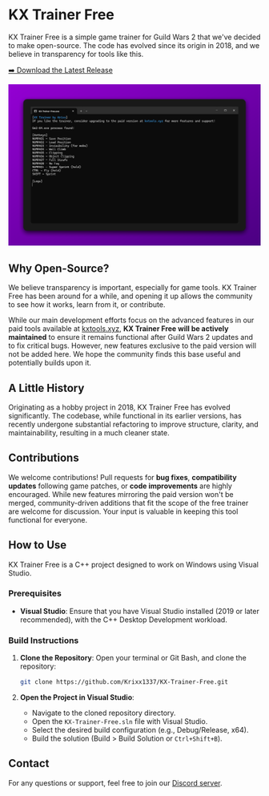 # KX Trainer Free

KX Trainer Free is a simple game trainer for Guild Wars 2 that we've decided to make open-source. The code has evolved since its origin in 2018, and we believe in transparency for tools like this.

[➡️ Download the Latest Release](https://github.com/Krixx1337/KX-Trainer-Free/releases/latest)

![KX Trainer Free GUI](./images/kx_trainer_free_gui.png)

## Why Open-Source?

We believe transparency is important, especially for game tools. KX Trainer Free has been around for a while, and opening it up allows the community to see how it works, learn from it, or contribute.

While our main development efforts focus on the advanced features in our paid tools available at [kxtools.xyz](https://kxtools.xyz), **KX Trainer Free will be actively maintained** to ensure it remains functional after Guild Wars 2 updates and to fix critical bugs. However, new features exclusive to the paid version will not be added here. We hope the community finds this base useful and potentially builds upon it.

## A Little History

Originating as a hobby project in 2018, KX Trainer Free has evolved significantly. The codebase, while functional in its earlier versions, has recently undergone substantial refactoring to improve structure, clarity, and maintainability, resulting in a much cleaner state.

## Contributions

We welcome contributions! Pull requests for **bug fixes**, **compatibility updates** following game patches, or **code improvements** are highly encouraged. While new features mirroring the paid version won't be merged, community-driven additions that fit the scope of the free trainer are welcome for discussion. Your input is valuable in keeping this tool functional for everyone.

## How to Use

KX Trainer Free is a C++ project designed to work on Windows using Visual Studio.

### Prerequisites
- **Visual Studio**: Ensure that you have Visual Studio installed (2019 or later recommended), with the C++ Desktop Development workload.

### Build Instructions

1.  **Clone the Repository**:
    Open your terminal or Git Bash, and clone the repository:
    ```bash
    git clone https://github.com/Krixx1337/KX-Trainer-Free.git
    ```

2.  **Open the Project in Visual Studio**:
    *   Navigate to the cloned repository directory.
    *   Open the `KX-Trainer-Free.sln` file with Visual Studio.
    *   Select the desired build configuration (e.g., Debug/Release, x64).
    *   Build the solution (Build > Build Solution or `Ctrl+Shift+B`).

## Contact

For any questions or support, feel free to join our [Discord server](https://discord.gg/z92rnB4kHm).